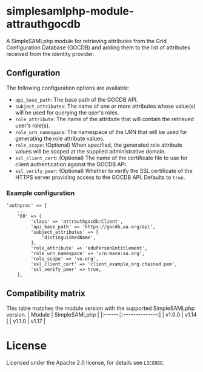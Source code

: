 # simplesamlphp-module-attrauthgocdb

A SimpleSAMLphp module for retrieving attributes from the Grid Configuration Database (GOCDB) and adding them to the list of attributes received from the identity provider.

## Configuration

The following configuration options are available:

 * `api_base_path`: The base path of the GOCDB API.
 * `subject_attributes`: The name of one or more attributes whose value(s) will be used for querying the user's roles.
 * `role_attribute`: The name of the attribute that will contain the retrieved user's role(s).
 * `role_urn_namespace`: The namespace of the URN that will be used for generating the role attribute values.
 * `role_scope`: (Optional) When specified, the generated role attribute values will be scoped at the supplied administrative domain.
 * `ssl_client_cert`: (Optional) The name of the certificate file to use for client authentication against the GOCDB API.
 * `ssl_verify_peer`: (Optional) Whether to verify the SSL certificate of the HTTPS server providing access to the GOCDB API. Defaults to `true`.  

### Example configuration

```
'authproc' => [
    ...
    '60' => [
         'class' => 'attrauthgocdb:Client',
         'api_base_path' => 'https://gocdb.aa.org/api',
         'subject_attributes' => [
             'distinguishedName',
         ],
         'role_attribute' => 'eduPersonEntitlement',
         'role_urn_namespace' => 'urn:mace:aa.org',
         'role_scope' => 'vo.org',
         'ssl_client_cert' => 'client_example_org.chained.pem',
         'ssl_verify_peer' => true,
    ],
```

## Compatibility matrix
This table matches the module version with the supported SimpleSAMLphp version.
| Module |  SimpleSAMLphp |
|:------:|:--------------:|
| v1.0.0 | v1.14          |
| v1.1.0 | v1.17          |

# License

Licensed under the Apache 2.0 license, for details see `LICENSE`.
